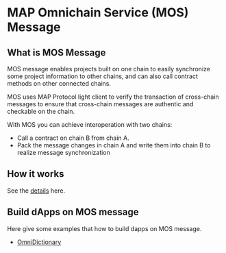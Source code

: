 # MAP Omnichain Service (MOS) Message

## What is MOS Message

MOS message enables projects built on one chain to easily synchronize some project information to other chains, and can also call contract methods on other connected chains.

MOS uses MAP Protocol light client to verify the transaction of cross-chain messages to ensure that cross-chain messages are authentic and checkable on the chain.

With MOS you can achieve interoperation with two chains:

- Call a contract on chain B from chain A.
- Pack the message changes in chain A and write them into chain B to realize message synchronization

## How it works

See the [details](/develop/mos/message/cross-chain-message.md) here.

## Build dApps on MOS message
Here give some examples that how to build dapps on MOS message.
* [OmniDictionary](/develop/mos/examples/OmniDictionary.md)
